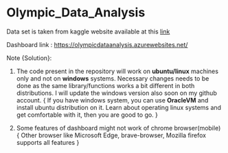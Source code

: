 # Olympic_Data_Analysis 

Data set is taken from kaggle website available at this 
[link](https://www.kaggle.com/heesoo37/120-years-of-olympic-history-athletes-and-results)

Dashboard link : https://olympicdataanalysis.azurewebsites.net/

 
Note {Solution}: 
1. The code present in the repository will work on **ubuntu/linux** machines only and not on **windows** systems. Necessary changes needs to be done as the same library/functions works a bit different in both distributions. I will update the windows version also soon on my github account. 
  {
  If you have windows system, you can use **OracleVM** and install ubuntu distribution on it. Learn about operating linux systems and get comfortable with it, then you are good to go. 
  }

2. Some features of dashboard might not work of chrome browser(mobile) 
   {
   Other browser like Microsoft Edge, brave-browser, Mozilla firefox supports all features
   }


